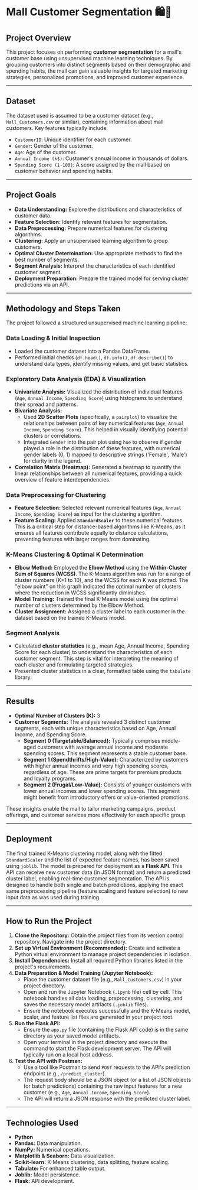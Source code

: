 # Mall Customer Segmentation 🛍️👥

## Project Overview

This project focuses on performing **customer segmentation** for a mall's customer base using unsupervised machine learning techniques. By grouping customers into distinct segments based on their demographic and spending habits, the mall can gain valuable insights for targeted marketing strategies, personalized promotions, and improved customer experience.

---

## Dataset

The dataset used is assumed to be a customer dataset (e.g., `Mall_Customers.csv` or similar), containing information about mall customers. Key features typically include:

* `CustomerID`: Unique identifier for each customer.
* `Gender`: Gender of the customer.
* `Age`: Age of the customer.
* `Annual Income (k$)`: Customer's annual income in thousands of dollars.
* `Spending Score (1-100)`: A score assigned by the mall based on customer behavior and spending habits.

---

## Project Goals

* **Data Understanding:** Explore the distributions and characteristics of customer data.
* **Feature Selection:** Identify relevant features for segmentation.
* **Data Preprocessing:** Prepare numerical features for clustering algorithms.
* **Clustering:** Apply an unsupervised learning algorithm to group customers.
* **Optimal Cluster Determination:** Use appropriate methods to find the best number of segments.
* **Segment Analysis:** Interpret the characteristics of each identified customer segment.
* **Deployment Preparation:** Prepare the trained model for serving cluster predictions via an API.

---

## Methodology and Steps Taken

The project followed a structured unsupervised machine learning pipeline:

### Data Loading & Initial Inspection

* Loaded the customer dataset into a Pandas DataFrame.
* Performed initial checks (`df.head()`, `df.info()`, `df.describe()`) to understand data types, identify missing values, and get basic statistics.

### Exploratory Data Analysis (EDA) & Visualization

* **Univariate Analysis:** Visualized the distribution of individual features (`Age`, `Annual Income`, `Spending Score`) using histograms to understand their spread and patterns.
* **Bivariate Analysis:**
    * Used **2D Scatter Plots** (specifically, a `pairplot`) to visualize the relationships between pairs of key numerical features (`Age`, `Annual Income`, `Spending Score`). This helped in visually identifying potential clusters or correlations.
    * Integrated `Gender` into the pair plot using `hue` to observe if gender played a role in the distribution of these features, with numerical gender labels (0, 1) mapped to descriptive strings ('Female', 'Male') for clarity in the legend.
* **Correlation Matrix (Heatmap):** Generated a heatmap to quantify the linear relationships between all numerical features, providing a quick overview of feature interdependencies.

### Data Preprocessing for Clustering

* **Feature Selection:** Selected relevant numerical features (`Age`, `Annual Income`, `Spending Score`) as input for the clustering algorithm.
* **Feature Scaling:** Applied **`StandardScaler`** to these numerical features. This is a critical step for distance-based algorithms like K-Means, as it ensures all features contribute equally to distance calculations, preventing features with larger ranges from dominating.

### K-Means Clustering & Optimal K Determination

* **Elbow Method:** Employed the **Elbow Method** using the **Within-Cluster Sum of Squares (WCSS)**. The K-Means algorithm was run for a range of cluster numbers (K=1 to 10), and the WCSS for each K was plotted. The "elbow point" on this graph indicated the optimal number of clusters where the reduction in WCSS significantly diminishes.
* **Model Training:** Trained the final K-Means model using the optimal number of clusters determined by the Elbow Method.
* **Cluster Assignment:** Assigned a cluster label to each customer in the dataset based on the trained K-Means model.

### Segment Analysis

* Calculated **cluster statistics** (e.g., mean Age, Annual Income, Spending Score for each cluster) to understand the characteristics of each customer segment. This step is vital for interpreting the meaning of each cluster and formulating targeted strategies.
* Presented cluster statistics in a clear, formatted table using the `tabulate` library.

---

## Results

* **Optimal Number of Clusters (K):** 3
* **Customer Segments:** The analysis revealed 3 distinct customer segments, each with unique characteristics based on Age, Annual Income, and Spending Score.
    * **Segment 0 (Targetable/Balanced):** Typically comprises middle-aged customers with average annual income and moderate spending scores. This segment represents a stable customer base.
    * **Segment 1 (Spendthrifts/High-Value):** Characterized by customers with higher annual incomes and very high spending scores, regardless of age. These are prime targets for premium products and loyalty programs.
    * **Segment 2 (Frugal/Low-Value):** Consists of younger customers with lower annual incomes and lower spending scores. This segment might benefit from introductory offers or value-oriented promotions.

These insights enable the mall to tailor marketing campaigns, product offerings, and customer services more effectively for each specific group.

---

## Deployment

The final trained K-Means clustering model, along with the fitted `StandardScaler` and the list of expected feature names, has been saved using `joblib`. The model is prepared for deployment as a **Flask API**. This API can receive new customer data (in JSON format) and return a predicted cluster label, enabling real-time customer segmentation. The API is designed to handle both single and batch predictions, applying the exact same preprocessing pipeline (feature scaling and feature selection) to new input data as was used during training.

---

## How to Run the Project

1.  **Clone the Repository:** Obtain the project files from its version control repository. Navigate into the project directory.
2.  **Set up Virtual Environment (Recommended):** Create and activate a Python virtual environment to manage project dependencies in isolation.
3.  **Install Dependencies:** Install all required Python libraries listed in the project's requirements.
4.  **Data Preparation & Model Training (Jupyter Notebook):**
    * Place the customer dataset file (e.g., `Mall_Customers.csv`) in your project directory.
    * Open and run the Jupyter Notebook (`.ipynb` file) cell by cell. This notebook handles all data loading, preprocessing, clustering, and saves the necessary model artifacts (`.joblib` files).
    * Ensure the notebook executes successfully and the K-Means model, scaler, and feature list files are generated in your project root.
5.  **Run the Flask API:**
    * Ensure the `app.py` file (containing the Flask API code) is in the same directory as your saved model artifacts.
    * Open your terminal in the project directory and execute the command to start the Flask development server. The API will typically run on a local host address.
6.  **Test the API with Postman:**
    * Use a tool like Postman to send `POST` requests to the API's prediction endpoint (e.g., `/predict_cluster`).
    * The request body should be a JSON object (or a list of JSON objects for batch predictions) containing the raw input features for a new customer (e.g., `Age`, `Annual Income`, `Spending Score`).
    * The API will return a JSON response with the predicted cluster label.

---

## Technologies Used

* **Python**
* **Pandas:** Data manipulation.
* **NumPy:** Numerical operations.
* **Matplotlib & Seaborn:** Data visualization.
* **Scikit-learn:** K-Means clustering, data splitting, feature scaling.
* **Tabulate:** For enhanced table output.
* **Joblib:** Model persistence.
* **Flask:** API development.

